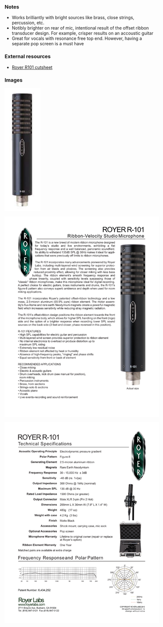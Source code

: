 ### Notes
- Works brilliantly with bright sources like brass, close strings, percussion, etc.
- Notibly brighter on rear of mic, intentional result of the offset ribbon transducer design. For example, crisper results on an accoustic guitar
- Great for vocals with resonance free top end. However, having a separate pop screen is a must have

### External resources
- [Royer R101 cutsheet](https://royerlabs.com/pdf/cutsheets/R-101cutsheet.pdf)

### Images
![](../images/royer%20r101.jpg)

![](../images/R-101cutsheet_1.png)

![](../images/R-101cutsheet_2.png)